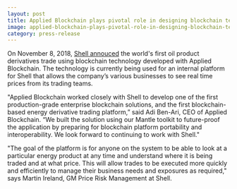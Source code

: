 ```yaml
---
layout: post
title: Applied Blockchain plays pivotal role in designing blockchain technology for Shell
image: applied-blockchain-plays-pivotal-role-in-designing-blockchain-technology-for-shell
category: press-release
---
```


<p class="post__content">On November 8, 2018, <a href="https://www.linkedin.com/feed/update/urn:li:activity:6466320319719186433/" target="_blank" rel="noopener" class="button--underline">Shell annouced</a> the world's first oil product derivatives trade using blockchain technology developed with Applied Blockchain. The technology is currently being used for an internal platform for Shell that allows the company’s various businesses to see real time prices from its trading teams.</p>
<p class="post__content">"Applied Blockchain worked closely with Shell to develop one of the first production-grade enterprise blockchain solutions, and the first blockchain-based energy derivative trading platform,” said Adi Ben-Ari, CEO of Applied Blockchain. “We built the solution using our Mantle toolkit to future-proof the application by preparing for blockchain platform portability and interoperability. We look forward to continuing to work with Shell."</p>
<p class="post__content">"The goal of the platform is for anyone on the system to be able to look at a particular energy product at any time and understand where it is being traded and at what price. This will allow trades to be executed more quickly and efficiently to manage their business needs and exposures as required," says Martin Ireland, GM Price Risk Management at Shell.</p>